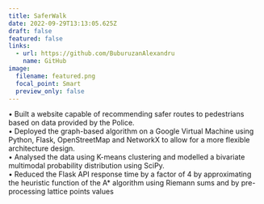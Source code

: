 ```yaml
---
title: SaferWalk
date: 2022-09-29T13:13:05.625Z
draft: false
featured: false
links:
  - url: https://github.com/BuburuzanAlexandru
    name: GitHub
image:
  filename: featured.png
  focal_point: Smart
  preview_only: false
---
```

• Built a website capable of recommending safer routes to pedestrians based on data provided by the Police. \
• Deployed the graph-based algorithm on a Google Virtual Machine using Python, Flask, OpenStreetMap and NetworkX to allow for a more flexible architecture design.\
• Analysed the data using K-means clustering and modelled a bivariate multimodal probability distribution using SciPy.\
• Reduced the Flask API response time by a factor of 4 by approximating the heuristic function of the A* algorithm using Riemann sums and by pre-processing lattice points values